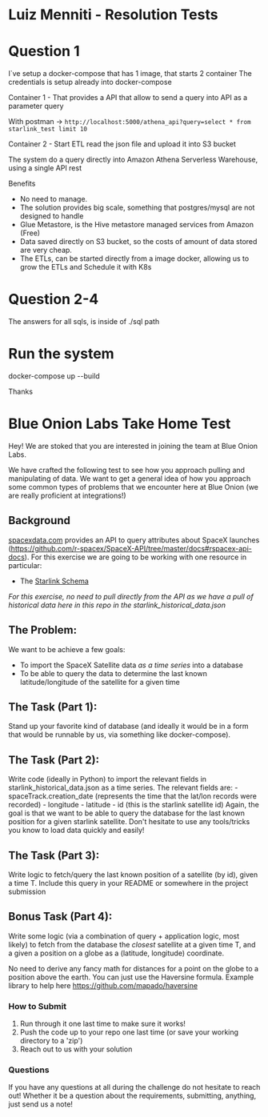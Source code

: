 # Luiz Menniti - Resolution Tests

# Question 1
I`ve setup a docker-compose that has 1 image, that starts 2 container
The credentials is setup already into docker-compose

Container 1 - That provides a API that allow to send a query into API as a parameter query 

With postman -> `http://localhost:5000/athena_api?query=select * from starlink_test limit 10` 

Container 2 - Start ETL read the json file and upload it into S3 bucket

The system do a query directly into Amazon Athena Serverless Warehouse, using a single API rest

Benefits
- No need to manage. 
- The solution provides big scale, something that postgres/mysql are not designed to handle
- Glue Metastore, is the Hive metastore managed services from Amazon (Free) 
- Data saved directly on S3 bucket, so the costs of amount of data stored are very cheap.
- The ETLs, can be started directly from a image docker, allowing us to grow the ETLs and Schedule it with K8s

# Question 2-4

The answers for all sqls, is inside of ./sql path

# Run the system

docker-compose up --build

Thanks 

# Blue Onion Labs Take Home Test

Hey! We are stoked that you are interested in joining the team at Blue Onion Labs.

We have crafted the following test to see how you approach pulling and manipulating of data. We want to get a general idea of how you approach some common types of problems that we encounter here at Blue Onion (we are really proficient at integrations!)

## Background
[spacexdata.com](https://docs.spacexdata.com/) provides an API to query attributes about SpaceX launches (https://github.com/r-spacex/SpaceX-API/tree/master/docs#rspacex-api-docs). For this exercise we are going to be working with one resource in particular:
- The [Starlink Schema](https://github.com/r-spacex/SpaceX-API/blob/master/docs/starlink/v4/schema.md)

*For this exercise, no need to pull directly from the API as we have a pull of historical data here in this repo in the starlink_historical_data.json*

## The Problem:
We want to be achieve a few goals:
  - To import the SpaceX Satellite data _as a time series_ into a database
  - To be able to query the data to determine the last known latitude/longitude of the satellite for a given time

## The Task (Part 1):

Stand up your favorite kind of database (and ideally it would be in a form that would be runnable by us, via something like docker-compose).

## The Task (Part 2):

Write code (ideally in Python) to import the relevant fields in starlink_historical_data.json as a time series. The relevant fields are:
    - spaceTrack.creation_date (represents the time that the lat/lon records were recorded)
    - longitude
    - latitude
    - id (this is the starlink satellite id)
Again, the goal is that we want to be able to query the database for the last known position for a given starlink satellite.
Don't hesitate to use any tools/tricks you know to load data quickly and easily!

## The Task (Part 3):

Write logic to fetch/query the last known position of a satellite (by id), given a time T. Include this query in your README or somewhere in the project submission

## Bonus Task (Part 4):

Write some logic (via a combination of query + application logic, most likely) to fetch from the database the _closest_ satellite at a given time T, and a given a position on a globe as a (latitude, longitude) coordinate.

No need to derive any fancy math for distances for a point on the globe to a position above the earth. You can just use the Haversine formula. Example library to help here https://github.com/mapado/haversine

### How to Submit

1. Run through it one last time to make sure it works!
2. Push the code up to your repo one last time (or save your working directory to a 'zip')
3. Reach out to us with your solution

### Questions

If you have any questions at all during the challenge do not hesitate to reach out! Whether it be a question about the requirements, submitting, anything, just send us a note!
